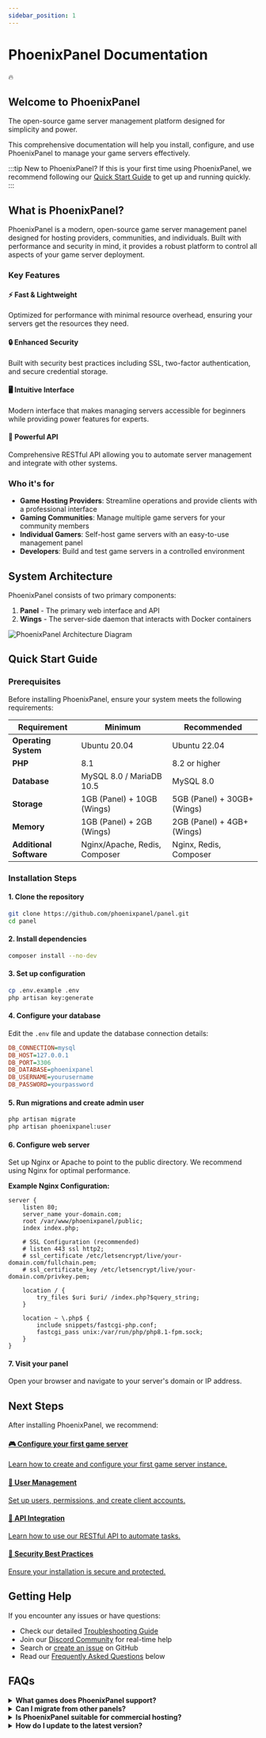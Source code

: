 ```yaml
---
sidebar_position: 1
---
```


# PhoenixPanel Documentation

<div className="hero phoenix-intro-hero">
  <div className="phoenix-intro-container">
    <div className="phoenix-intro-icon">🔥</div>
    <div>
      <h2 className="phoenix-intro-title">Welcome to PhoenixPanel</h2>
      <p className="phoenix-intro-subtitle">The open-source game server management platform designed for simplicity and power.</p>
    </div>
  </div>
</div>

This comprehensive documentation will help you install, configure, and use PhoenixPanel to manage your game servers effectively.

:::tip New to PhoenixPanel?
If this is your first time using PhoenixPanel, we recommend following our [Quick Start Guide](#quick-start-guide) to get up and running quickly.
:::

## What is PhoenixPanel?

PhoenixPanel is a modern, open-source game server management panel designed for hosting providers, communities, and individuals. Built with performance and security in mind, it provides a robust platform to control all aspects of your game server deployment.

### Key Features

<div className="row phoenix-feature-row">
  <div className="col col--6 phoenix-feature-card">
    <h4 className="phoenix-feature-heading"><span className="phoenix-feature-icon">⚡</span> Fast & Lightweight</h4>
    <p>Optimized for performance with minimal resource overhead, ensuring your servers get the resources they need.</p>
  </div>
  <div className="col col--6 phoenix-feature-card">
    <h4 className="phoenix-feature-heading"><span className="phoenix-feature-icon">🔒</span> Enhanced Security</h4>
    <p>Built with security best practices including SSL, two-factor authentication, and secure credential storage.</p>
  </div>
</div>

<div className="row phoenix-feature-row">
  <div className="col col--6 phoenix-feature-card">
    <h4 className="phoenix-feature-heading"><span className="phoenix-feature-icon">🖥️</span> Intuitive Interface</h4>
    <p>Modern interface that makes managing servers accessible for beginners while providing power features for experts.</p>
  </div>
  <div className="col col--6 phoenix-feature-card">
    <h4 className="phoenix-feature-heading"><span className="phoenix-feature-icon">🔌</span> Powerful API</h4>
    <p>Comprehensive RESTful API allowing you to automate server management and integrate with other systems.</p>
  </div>
</div>

### Who it's for

- **Game Hosting Providers**: Streamline operations and provide clients with a professional interface
- **Gaming Communities**: Manage multiple game servers for your community members
- **Individual Gamers**: Self-host game servers with an easy-to-use management panel
- **Developers**: Build and test game servers in a controlled environment

## System Architecture

PhoenixPanel consists of two primary components:

1. **Panel** - The primary web interface and API
2. **Wings** - The server-side daemon that interacts with Docker containers

<div className="phoenix-image-container">
  <img src="/img/hero-image.svg" alt="PhoenixPanel Architecture Diagram" className="phoenix-architecture-image" />
</div>

## Quick Start Guide

### Prerequisites

Before installing PhoenixPanel, ensure your system meets the following requirements:

| Requirement | Minimum | Recommended |
|-------------|---------|------------|
| **Operating System** | Ubuntu 20.04 | Ubuntu 22.04 |
| **PHP** | 8.1 | 8.2 or higher |
| **Database** | MySQL 8.0 / MariaDB 10.5 | MySQL 8.0 |
| **Storage** | 1GB (Panel) + 10GB (Wings) | 5GB (Panel) + 30GB+ (Wings) |
| **Memory** | 1GB (Panel) + 2GB (Wings) | 2GB (Panel) + 4GB+ (Wings) |
| **Additional Software** | Nginx/Apache, Redis, Composer | Nginx, Redis, Composer |

### Installation Steps

<div class="steps-container">

#### 1. Clone the repository

```bash
git clone https://github.com/phoenixpanel/panel.git
cd panel
```

#### 2. Install dependencies

```bash
composer install --no-dev
```

#### 3. Set up configuration

```bash
cp .env.example .env
php artisan key:generate
```

#### 4. Configure your database

Edit the `.env` file and update the database connection details:

```ini
DB_CONNECTION=mysql
DB_HOST=127.0.0.1
DB_PORT=3306
DB_DATABASE=phoenixpanel
DB_USERNAME=yourusername
DB_PASSWORD=yourpassword
```

#### 5. Run migrations and create admin user

```bash
php artisan migrate
php artisan phoenixpanel:user
```

#### 6. Configure web server

Set up Nginx or Apache to point to the public directory. We recommend using Nginx for optimal performance.

**Example Nginx Configuration:**

```nginx
server {
    listen 80;
    server_name your-domain.com;
    root /var/www/phoenixpanel/public;
    index index.php;

    # SSL Configuration (recommended)
    # listen 443 ssl http2;
    # ssl_certificate /etc/letsencrypt/live/your-domain.com/fullchain.pem;
    # ssl_certificate_key /etc/letsencrypt/live/your-domain.com/privkey.pem;

    location / {
        try_files $uri $uri/ /index.php?$query_string;
    }

    location ~ \.php$ {
        include snippets/fastcgi-php.conf;
        fastcgi_pass unix:/var/run/php/php8.1-fpm.sock;
    }
}
```

#### 7. Visit your panel

Open your browser and navigate to your server's domain or IP address.

</div>

## Next Steps

After installing PhoenixPanel, we recommend:

<div className="phoenix-card-grid">
  <a href="/docs/servers/setup" className="phoenix-card-link">
    <div className="phoenix-card">
      <h4 className="phoenix-card-title">🎮 Configure your first game server</h4>
      <p>Learn how to create and configure your first game server instance.</p>
    </div>
  </a>
  <a href="/docs/users" className="phoenix-card-link">
    <div className="phoenix-card">
      <h4 className="phoenix-card-title">👥 User Management</h4>
      <p>Set up users, permissions, and create client accounts.</p>
    </div>
  </a>
  <a href="/docs/api/introduction" className="phoenix-card-link">
    <div className="phoenix-card">
      <h4 className="phoenix-card-title">🔌 API Integration</h4>
      <p>Learn how to use our RESTful API to automate tasks.</p>
    </div>
  </a>
  <a href="/docs/security" className="phoenix-card-link">
    <div className="phoenix-card">
      <h4 className="phoenix-card-title">🔐 Security Best Practices</h4>
      <p>Ensure your installation is secure and protected.</p>
    </div>
  </a>
</div>

## Getting Help

If you encounter any issues or have questions:

- Check our detailed [Troubleshooting Guide](/docs/troubleshooting)
- Join our [Discord Community](https://discord.gg/4EWAVyJY9z) for real-time help
- Search or [create an issue](https://github.com/phoenixpanel/panel/issues) on GitHub
- Read our [Frequently Asked Questions](#faqs) below

## FAQs

<details>
<summary><strong>What games does PhoenixPanel support?</strong></summary>
<p>PhoenixPanel supports most games that can run in a containerized environment, including Minecraft, Terraria, ARK, Rust, CS:GO, and many more. Our egg system allows for easy addition of new game types.</p>
</details>

<details>
<summary><strong>Can I migrate from other panels?</strong></summary>
<p>Yes, we provide migration tools for common panels like Pterodactyl, Multicraft, AMP, and TCAdmin. For Pterodactyl users (v1.0.0+), we offer a simple one-command migration script that makes switching to PhoenixPanel quick and seamless. Check our <a href="/docs/migration">Migration Guide</a> for detailed instructions.</p>
</details>

<details>
<summary><strong>Is PhoenixPanel suitable for commercial hosting?</strong></summary>
<p>Absolutely! PhoenixPanel is designed with commercial hosting providers in mind, offering client management, resource allocation, and billing system integration via our API.</p>
</details>

<details>
<summary><strong>How do I update to the latest version?</strong></summary>
<p>See our <a href="/docs/update-guide">Update Guide</a> for step-by-step instructions on keeping your panel up to date with the latest features and security patches.</p>
</details>

